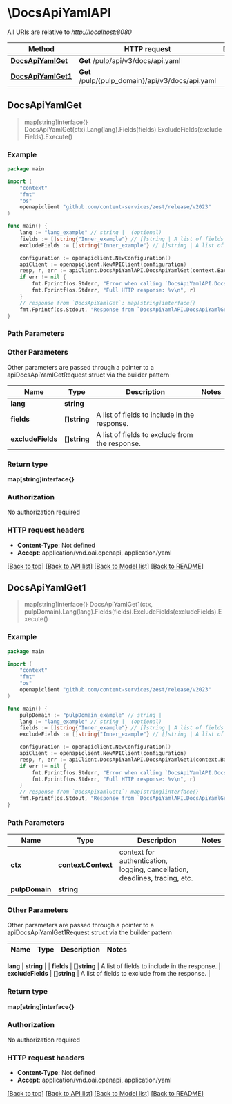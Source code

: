 # \DocsApiYamlAPI

All URIs are relative to *http://localhost:8080*

Method | HTTP request | Description
------------- | ------------- | -------------
[**DocsApiYamlGet**](DocsApiYamlAPI.md#DocsApiYamlGet) | **Get** /pulp/api/v3/docs/api.yaml | 
[**DocsApiYamlGet1**](DocsApiYamlAPI.md#DocsApiYamlGet1) | **Get** /pulp/{pulp_domain}/api/v3/docs/api.yaml | 



## DocsApiYamlGet

> map[string]interface{} DocsApiYamlGet(ctx).Lang(lang).Fields(fields).ExcludeFields(excludeFields).Execute()





### Example

```go
package main

import (
    "context"
    "fmt"
    "os"
    openapiclient "github.com/content-services/zest/release/v2023"
)

func main() {
    lang := "lang_example" // string |  (optional)
    fields := []string{"Inner_example"} // []string | A list of fields to include in the response. (optional)
    excludeFields := []string{"Inner_example"} // []string | A list of fields to exclude from the response. (optional)

    configuration := openapiclient.NewConfiguration()
    apiClient := openapiclient.NewAPIClient(configuration)
    resp, r, err := apiClient.DocsApiYamlAPI.DocsApiYamlGet(context.Background()).Lang(lang).Fields(fields).ExcludeFields(excludeFields).Execute()
    if err != nil {
        fmt.Fprintf(os.Stderr, "Error when calling `DocsApiYamlAPI.DocsApiYamlGet``: %v\n", err)
        fmt.Fprintf(os.Stderr, "Full HTTP response: %v\n", r)
    }
    // response from `DocsApiYamlGet`: map[string]interface{}
    fmt.Fprintf(os.Stdout, "Response from `DocsApiYamlAPI.DocsApiYamlGet`: %v\n", resp)
}
```

### Path Parameters



### Other Parameters

Other parameters are passed through a pointer to a apiDocsApiYamlGetRequest struct via the builder pattern


Name | Type | Description  | Notes
------------- | ------------- | ------------- | -------------
 **lang** | **string** |  | 
 **fields** | **[]string** | A list of fields to include in the response. | 
 **excludeFields** | **[]string** | A list of fields to exclude from the response. | 

### Return type

**map[string]interface{}**

### Authorization

No authorization required

### HTTP request headers

- **Content-Type**: Not defined
- **Accept**: application/vnd.oai.openapi, application/yaml

[[Back to top]](#) [[Back to API list]](../README.md#documentation-for-api-endpoints)
[[Back to Model list]](../README.md#documentation-for-models)
[[Back to README]](../README.md)


## DocsApiYamlGet1

> map[string]interface{} DocsApiYamlGet1(ctx, pulpDomain).Lang(lang).Fields(fields).ExcludeFields(excludeFields).Execute()





### Example

```go
package main

import (
    "context"
    "fmt"
    "os"
    openapiclient "github.com/content-services/zest/release/v2023"
)

func main() {
    pulpDomain := "pulpDomain_example" // string | 
    lang := "lang_example" // string |  (optional)
    fields := []string{"Inner_example"} // []string | A list of fields to include in the response. (optional)
    excludeFields := []string{"Inner_example"} // []string | A list of fields to exclude from the response. (optional)

    configuration := openapiclient.NewConfiguration()
    apiClient := openapiclient.NewAPIClient(configuration)
    resp, r, err := apiClient.DocsApiYamlAPI.DocsApiYamlGet1(context.Background(), pulpDomain).Lang(lang).Fields(fields).ExcludeFields(excludeFields).Execute()
    if err != nil {
        fmt.Fprintf(os.Stderr, "Error when calling `DocsApiYamlAPI.DocsApiYamlGet1``: %v\n", err)
        fmt.Fprintf(os.Stderr, "Full HTTP response: %v\n", r)
    }
    // response from `DocsApiYamlGet1`: map[string]interface{}
    fmt.Fprintf(os.Stdout, "Response from `DocsApiYamlAPI.DocsApiYamlGet1`: %v\n", resp)
}
```

### Path Parameters


Name | Type | Description  | Notes
------------- | ------------- | ------------- | -------------
**ctx** | **context.Context** | context for authentication, logging, cancellation, deadlines, tracing, etc.
**pulpDomain** | **string** |  | 

### Other Parameters

Other parameters are passed through a pointer to a apiDocsApiYamlGet1Request struct via the builder pattern


Name | Type | Description  | Notes
------------- | ------------- | ------------- | -------------

 **lang** | **string** |  | 
 **fields** | **[]string** | A list of fields to include in the response. | 
 **excludeFields** | **[]string** | A list of fields to exclude from the response. | 

### Return type

**map[string]interface{}**

### Authorization

No authorization required

### HTTP request headers

- **Content-Type**: Not defined
- **Accept**: application/vnd.oai.openapi, application/yaml

[[Back to top]](#) [[Back to API list]](../README.md#documentation-for-api-endpoints)
[[Back to Model list]](../README.md#documentation-for-models)
[[Back to README]](../README.md)

